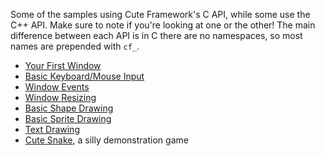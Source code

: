 [](/header.md ':include')

Some of the samples using Cute Framework's C API, while some use the C++ API. Make sure to note if you're looking at one or the other! The main difference between each API is in C there are no namespaces, so most names are prepended with `cf_`.

- [Your First Window](https://github.com/RandyGaul/cute_framework/blob/master/samples/window.cpp)
- [Basic Keyboard/Mouse Input](https://github.com/RandyGaul/cute_framework/blob/master/samples/basic_input.c)
- [Window Events](https://github.com/RandyGaul/cute_framework/blob/master/samples/window_events.c)
- [Window Resizing](https://github.com/RandyGaul/cute_framework/blob/master/samples/window_resizing.cpp)
- [Basic Shape Drawing](https://github.com/RandyGaul/cute_framework/blob/master/samples/basic_shapes.cpp)
- [Basic Sprite Drawing](https://github.com/RandyGaul/cute_framework/blob/master/samples/basic_sprite.cpp)
- [Text Drawing](https://github.com/RandyGaul/cute_framework/blob/master/samples/text_drawing.cpp)
- [Cute Snake](https://github.com/RandyGaul/cute_snake), a silly demonstration game
